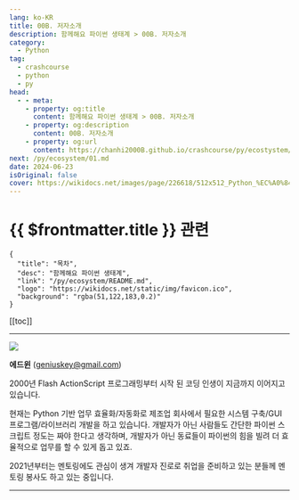 ```yaml
---
lang: ko-KR
title: 00B. 저자소개
description: 함께해요 파이썬 생태계 > 00B. 저자소개
category:
  - Python
tag: 
  - crashcourse
  - python
  - py
head:
  - - meta:
    - property: og:title
      content: 함께해요 파이썬 생태계 > 00B. 저자소개
    - property: og:description
      content: 00B. 저자소개
    - property: og:url
      content: https://chanhi2000B.github.io/crashcourse/py/ecostystem/00B.html
next: /py/ecosystem/01.md
date: 2024-06-23
isOriginal: false
cover: https://wikidocs.net/images/page/226618/512x512_Python_%EC%A0%84%EB%AC%B8%EA%B0%80_%EC%97%90%EB%93%9C%EC%9C%88.png
---
```


# {{ $frontmatter.title }} 관련

```component VPCard
{
  "title": "목차",
  "desc": "함께해요 파이썬 생태계",
  "link": "/py/ecosystem/README.md",
  "logo": "https://wikidocs.net/static/img/favicon.ico",
  "background": "rgba(51,122,183,0.2)"
}
```

[[toc]]

---

<SiteInfo
  name="00B. 저자소개| WikiDocs"
  desc="함께해요 파이썬 생태계"
  url="https://wikidocs.net/226618"
  logo="https://wikidocs.net/static/img/favicon.ico"
  preview="https://wikidocs.net/images/page/226618/512x512_Python_%EC%A0%84%EB%AC%B8%EA%B0%80_%EC%97%90%EB%93%9C%EC%9C%88.png"/>

![](https://wikidocs.net/images/page/226618/512x512_Python_%EC%A0%84%EB%AC%B8%EA%B0%80_%EC%97%90%EB%93%9C%EC%9C%88.png)

**에드윈** ([<FontIcon icon="fas fa-at"/>geniuskey@gmail.com](mailto:geniuskey@gmail.com))

2000년 Flash ActionScript 프로그래밍부터 시작 된 코딩 인생이 지금까지 이어지고 있습니다. 

현재는 Python 기반 업무 효율화/자동화로 제조업 회사에서 필요한 시스템 구축/GUI 프로그램/라이브러리 개발을 하고 있습니다. 개발자가 아닌 사람들도 간단한 파이썬 스크립트 정도는 짜야 한다고 생각하며, 개발자가 아닌 동료들이 파이썬의 힘을 빌려 더 효율적으로 업무를 할 수 있게 돕고 있죠. 

2021년부터는 멘토링에도 관심이 생겨 개발자 진로로 취업을 준비하고 있는 분들께 멘토링 봉사도 하고 있는 중입니다. 


---
